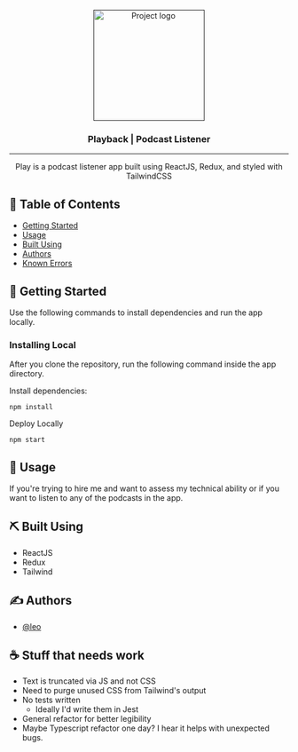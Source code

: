 <p align="center">
  <a href="" rel="noopener">
 <img width=200px height=200px src="https://i.imgur.com/L2jJdj9.png" alt="Project logo"></a>
</p>

<h3 align="center">Playback | Podcast Listener </h3>

---

<p align="center"> Play is a podcast listener app built using ReactJS, Redux, and styled with TailwindCSS
    <br> 
</p>

## 📝 Table of Contents
- [Getting Started](#getting_started)
- [Usage](#usage)
- [Built Using](#built_using)
- [Authors](#authors)
- [Known Errors](#bugs)


## 🏁 Getting Started <a name = "getting_started"></a>
Use the following commands to install dependencies and run the app locally. 

### Installing Local
After you clone the repository, run the following command inside the app directory.


Install dependencies:
```
npm install
```

Deploy Locally
```
npm start
```


## 🎈 Usage <a name="usage"></a>
If you're trying to hire me and want to assess my technical ability or if you want to listen to any of the podcasts in the app. 

## ⛏️ Built Using <a name = "built_using"></a>
- ReactJS
- Redux
- Tailwind

## ✍️ Authors <a name = "authors"></a>
- [@leo](https://github.com/leomedina) 

## ☕ Stuff that needs work <a name = "bugs"></a>
- Text is truncated via JS and not CSS
- Need to purge unused CSS from Tailwind's output
- No tests written
  - Ideally I'd write them in Jest
- General refactor for better legibility
- Maybe Typescript refactor one day? I hear it helps with unexpected bugs.
